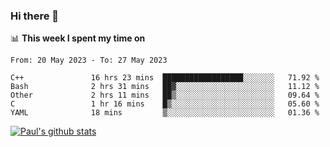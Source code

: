 ### Hi there 👋

📊 **This week I spent my time on**
<!--START_SECTION:waka-->

```text
From: 20 May 2023 - To: 27 May 2023

C++               16 hrs 23 mins  ██████████████████░░░░░░░   71.92 %
Bash              2 hrs 31 mins   ██▓░░░░░░░░░░░░░░░░░░░░░░   11.12 %
Other             2 hrs 11 mins   ██▒░░░░░░░░░░░░░░░░░░░░░░   09.64 %
C                 1 hr 16 mins    █▒░░░░░░░░░░░░░░░░░░░░░░░   05.60 %
YAML              18 mins         ▒░░░░░░░░░░░░░░░░░░░░░░░░   01.36 %
```

<!--END_SECTION:waka-->


[![Paul's github stats](https://github-readme-stats.vercel.app/api?username=mickeyouyou&theme=dracula&show_icons=true)](https://github.com/anuraghazra/github-readme-stats)
